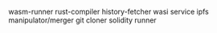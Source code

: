 wasm-runner
rust-compiler
history-fetcher
wasi service
ipfs manipulator/merger
git cloner
solidity runner